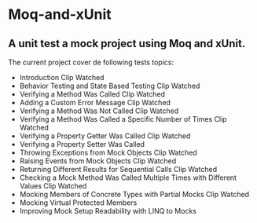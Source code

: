 # Moq-and-xUnit

## A unit test a mock project using Moq and xUnit. 
The current project cover de following tests topics:

	
- Introduction	Clip Watched	
- Behavior Testing and State Based Testing	Clip Watched	
- Verifying a Method Was Called	Clip Watched	
- Adding a Custom Error Message	Clip Watched	
- Verifying a Method Was Not Called	Clip Watched	
- Verifying a Method Was Called a Specific Number of Times	Clip Watched	
- Verifying a Property Getter Was Called	Clip Watched	
- Verifying a Property Setter Was Called
- Throwing Exceptions from Mock Objects	Clip Watched	
- Raising Events from Mock Objects	Clip Watched	
- Returning Different Results for Sequential Calls	Clip Watched	
- Checking a Mock Method Was Called Multiple Times with Different Values	Clip Watched	
- Mocking Members of Concrete Types with Partial Mocks	Clip Watched	
- Mocking Virtual Protected Members		
- Improving Mock Setup Readability with LINQ to Mocks
